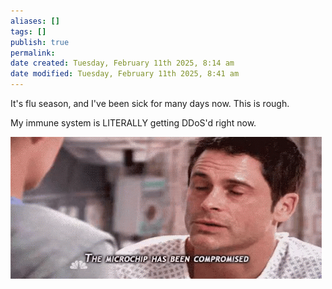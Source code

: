 ```yaml
---
aliases: []
tags: []
publish: true
permalink:
date created: Tuesday, February 11th 2025, 8:14 am
date modified: Tuesday, February 11th 2025, 8:41 am
---
```


It's flu season, and I've been sick for many days now.  This is rough.  

My immune system is LITERALLY getting DDoS'd right now.

![](_attachments/file-20250211083952906.gif)


